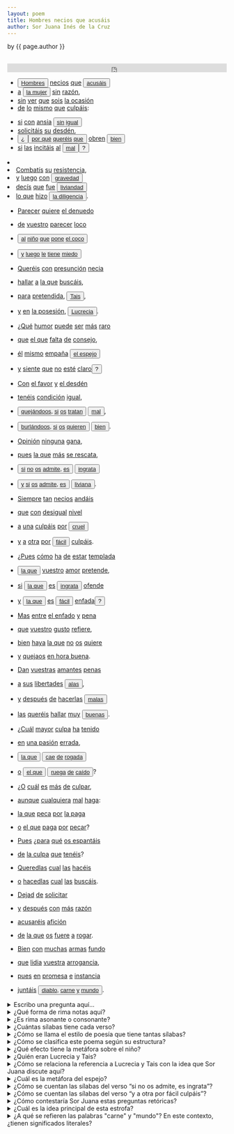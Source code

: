 ```yaml
---
layout: poem
title: Hombres necios que acusáis
author: Sor Juana Inés de la Cruz
---
```


<p class="citation"> by {{ page.author }}</p>
<br/>
<iframe width="100%" height="20" scrolling="no" frameborder="no" src="https://w.soundcloud.com/player/?url=https%3A//api.soundcloud.com/tracks/298502625&amp;color=7dc2e6&amp;auto_play=false&amp;hide_related=false&amp;show_comments=true&amp;show_user=true&amp;show_reposts=false"></iframe>
<br/>

<div class="floating-box"><ul class="poetry">
<li> <button data-balloon-pos="up" data-balloon-length="large" data-balloon='Antítesis: Oposición binaria entre los hombres y las mujeres'><a href="http://www.wordreference.com/es/en/translation.asp?spen=hombre" target="_blank">Hombres</a></button> <a href="http://www.wordreference.com/es/en/translation.asp?spen=necio" target="_blank">necios</a> <a href="http://www.wordreference.com/es/en/translation.asp?spen=que" target="_blank">que</a> <button data-balloon-pos="up" data-balloon-length="large" data-balloon='Apóstrofe: la terminación -áis indica que la poeta les habla a los hombres'><a href="http://www.wordreference.com/es/en/translation.asp?spen=acusar" target="_blank">acusáis</a></button>
</li><li><a href="http://www.wordreference.com/es/en/translation.asp?spen=a" target="_blank">a</a> <button data-balloon-pos="up" data-balloon-length="large" data-balloon='Antítesis: oposición binaria entre los hombres y las mujeres'><a href="http://www.wordreference.com/es/en/translation.asp?spen=mujer" target="_blank">la mujer</a></button> <a href="http://www.wordreference.com/es/en/translation.asp?spen=sin" target="_blank">sin</a> <a href="http://www.wordreference.com/es/en/translation.asp?spen=razón" target="_blank">razón</a>,
</li><li><a href="http://www.wordreference.com/es/en/translation.asp?spen=sin" target="_blank">sin</a> <a href="http://www.wordreference.com/es/en/translation.asp?spen=ver" target="_blank">ver</a> <a href="http://www.wordreference.com/es/en/translation.asp?spen=que" target="_blank">que</a> <a href="http://www.wordreference.com/es/en/translation.asp?spen=ser" target="_blank">sois</a> <a href="http://www.wordreference.com/es/en/translation.asp?spen=ocasión" target="_blank">la ocasión</a>
</li><li><a href="http://www.wordreference.com/es/en/translation.asp?spen=de" target="_blank">de</a> <a href="http://www.wordreference.com/es/en/translation.asp?spen=lo" target="_blank">lo</a> <a href="http://www.wordreference.com/es/en/translation.asp?spen=mismo" target="_blank">mismo</a> <a href="http://www.wordreference.com/es/en/translation.asp?spen=que" target="_blank">que</a> <a href="http://www.wordreference.com/es/en/translation.asp?spen=culpar" target="_blank">culpáis</a>:
</li></ul>

<ul class="poetry"><li><a href="http://www.wordreference.com/es/en/translation.asp?spen=si" target="_blank">si</a> <a href="http://www.wordreference.com/es/en/translation.asp?spen=con" target="_blank">con</a> <a href="http://www.wordreference.com/es/en/translation.asp?spen=ansia" target="_blank">ansia</a> <button data-balloon-pos="up" data-balloon-length="large" data-balloon='Hipérbole: "sin igual" es una comparación exagerada para enfatizar la anisa'><a href="http://www.wordreference.com/es/en/translation.asp?spen=sin" target="_blank">sin</a> <a href="http://www.wordreference.com/es/en/translation.asp?spen=igual" target="_blank">igual</a></button>
</li><li><a href="http://www.wordreference.com/es/en/translation.asp?spen=solicitar" target="_blank">solicitáis</a> <a href="http://www.wordreference.com/es/en/translation.asp?spen=su" target="_blank">su</a> <a href="http://www.wordreference.com/es/en/translation.asp?spen=desdén" target="_blank">desdén</a>,
</li><li><button data-balloon-pos="up" data-balloon-length="large" data-balloon='Pregunta retórica'>¿</button><button data-balloon-pos="up" data-balloon-length="large" data-balloon='Aliteración: repetición del sonido "q"'><a href="http://www.wordreference.com/es/en/translation.asp?spen=por%20qu%C3%A9" target="_blank">por qué</a> <a href="http://www.wordreference.com/es/en/translation.asp?spen=querer" target="_blank">queréis</a> <a href="http://www.wordreference.com/es/en/translation.asp?spen=que" target="_blank">que</a></button> <a href="http://www.wordreference.com/es/en/translation.asp?spen=obrar" target="_blank">obren</a> <button data-balloon-pos="up" data-balloon-length="large" data-balloon='Antítesis: oposición binaria entre bien y mal'><a href="http://www.wordreference.com/es/en/translation.asp?spen=bien" target="_blank">bien</a></button>
</li><li><a href="http://www.wordreference.com/es/en/translation.asp?spen=si" target="_blank">si</a> <a href="http://www.wordreference.com/es/en/translation.asp?spen=las" target="_blank">las</a> <a href="http://www.wordreference.com/es/en/translation.asp?spen=incitar" target="_blank">incitáis</a> <a href="http://www.wordreference.com/es/en/translation.asp?spen=al" target="_blank">al</a> <button data-balloon-pos="up" data-balloon-length="large" data-balloon='Antítesis: oposición binaria entre bien y mal'><a href="http://www.wordreference.com/es/en/translation.asp?spen=mal" target="_blank">mal</a></button><button data-balloon-pos="up" data-balloon-length="large" data-balloon='Pregunta retórica'>?</button>
</div>

<li></li><li><a href="http://www.wordreference.com/es/en/translation.asp?spen=combatir" target="_blank">Combatís</a> <a href="http://www.wordreference.com/es/en/translation.asp?spen=su" target="_blank">su</a> <a href="http://www.wordreference.com/es/en/translation.asp?spen=resistencia" target="_blank">resistencia</a>,
</li><li><a href="http://www.wordreference.com/es/en/translation.asp?spen=y" target="_blank">y</a> <a href="http://www.wordreference.com/es/en/translation.asp?spen=luego" target="_blank">luego</a> <a href="http://www.wordreference.com/es/en/translation.asp?spen=con" target="_blank">con</a> <button data-balloon-pos="up" data-balloon-length="large" data-balloon='Antítesis: oposición binaria entre los conceptos de gravedad y liviandad'><a href="http://www.wordreference.com/es/en/translation.asp?spen=gravedad" target="_blank">gravedad</a></button>
</li><li><a href="http://www.wordreference.com/es/en/translation.asp?spen=decir" target="_blank">decís</a> <a href="http://www.wordreference.com/es/en/translation.asp?spen=que" target="_blank">que</a> <a href="http://www.wordreference.com/es/en/translation.asp?spen=fue" target="_blank">fue</a> <button data-balloon-pos="up" data-balloon-length="large" data-balloon='Antítesis: oposición binaria entre los conceptos de gravedad y liviandad'><a href="http://www.wordreference.com/es/en/translation.asp?spen=liviandad" target="_blank">liviandad</a></button>
</li><li><a href="http://www.wordreference.com/es/en/translation.asp?spen=lo%20que" target="_blank">lo que</a> <a href="http://www.wordreference.com/es/en/translation.asp?spen=hacer" target="_blank">hizo</a> <button data-balloon-pos="up" data-balloon-length="large" data-balloon='Personificación: dice que la diligencia "hizo" algo que en realidad hizo una persona con la diligencia'><a href="http://www.wordreference.com/es/en/translation.asp?spen=diligencia" target="_blank">la diligencia</a></button>.
</li>

- <a href="http://www.wordreference.com/es/en/translation.asp?spen=parecer" target="_blank">Parecer</a> <a href="http://www.wordreference.com/es/en/translation.asp?spen=querer" target="_blank">quiere</a> <a href="http://www.wordreference.com/es/en/translation.asp?spen=denuedo" target="_blank">el denuedo</a>
- <a href="http://www.wordreference.com/es/en/translation.asp?spen=de" target="_blank">de</a> <a href="http://www.wordreference.com/es/en/translation.asp?spen=vuestro" target="_blank">vuestro</a> <a href="http://www.wordreference.com/es/en/translation.asp?spen=parecer" target="_blank">parecer</a> <a href="http://www.wordreference.com/es/en/translation.asp?spen=loco" target="_blank">loco</a>
- <button data-balloon-pos="up" data-balloon-length="large" data-balloon='Metáfora: compara la actitud del hombre a la de un niño que finge ser el coco para asustar a otros, pero después, se asusta a sí mismo'><a href="http://www.wordreference.com/es/en/translation.asp?spen=al" target="_blank">al</a> <a href="http://www.wordreference.com/es/en/translation.asp?spen=niño" target="_blank">niño</a> <a href="http://www.wordreference.com/es/en/translation.asp?spen=que" target="_blank">que</a> <a href="http://www.wordreference.com/es/en/translation.asp?spen=poner" target="_blank">pone</a> <a href="http://www.wordreference.com/es/en/translation.asp?spen=coco" target="_blank">el coco</a></button>
- <button data-balloon-pos="up" data-balloon-length="large" data-balloon='Metáfora: compara la actitud del hombre a la de un niño que finge ser el coco para asustar a otros, pero después, se asusta a sí mismo'><a href="http://www.wordreference.com/es/en/translation.asp?spen=y" target="_blank">y</a> <a href="http://www.wordreference.com/es/en/translation.asp?spen=luego" target="_blank">luego</a> <a href="http://www.wordreference.com/es/en/translation.asp?spen=le" target="_blank">le</a> <a href="http://www.wordreference.com/es/en/translation.asp?spen=tener" target="_blank">tiene</a> <a href="http://www.wordreference.com/es/en/translation.asp?spen=miedo" target="_blank">miedo</a></button>

- <a href="http://www.wordreference.com/es/en/translation.asp?spen=querer" target="_blank">Queréis</a> <a href="http://www.wordreference.com/es/en/translation.asp?spen=con" target="_blank">con</a> <a href="http://www.wordreference.com/es/en/translation.asp?spen=presunción" target="_blank">presunción</a> <a href="http://www.wordreference.com/es/en/translation.asp?spen=necio" target="_blank">necia</a>
- <a href="http://www.wordreference.com/es/en/translation.asp?spen=hallar" target="_blank">hallar</a> <a href="http://www.wordreference.com/es/en/translation.asp?spen=a" target="_blank">a</a> <a href="http://www.wordreference.com/es/en/translation.asp?spen=la%20que" target="_blank">la que</a> <a href="http://www.wordreference.com/es/en/translation.asp?spen=buscar" target="_blank">buscáis</a>,
- <a href="http://www.wordreference.com/es/en/translation.asp?spen=para" target="_blank">para</a> <a href="http://www.wordreference.com/es/en/translation.asp?spen=pretendido" target="_blank">pretendida</a>, <button data-balloon-pos="up" data-balloon-length="large" data-balloon='Antítesis: oposición binaria entre Tais, alguien famosa por ser prostituta, y Lucrecia, alguien famosa por su virtud'><a href="https://en.wikipedia.org/wiki/Tha%C3%AFs" target="_blank">Tais</a></button>,
- <a href="http://www.wordreference.com/es/en/translation.asp?spen=y" target="_blank">y</a> <a href="http://www.wordreference.com/es/en/translation.asp?spen=en" target="_blank">en</a> <a href="http://www.wordreference.com/es/en/translation.asp?spen=posesión" target="_blank">la posesión</a>, <button data-balloon-pos="up" data-balloon-length="large" data-balloon='Antítesis: oposición binaria entre Tais, alguien famosa por ser prostituta, y Lucrecia, alguien famosa por su virtud'><a href="https://en.wikipedia.org/wiki/Lucretia" target="_blank">Lucrecia</a></button>.

- ¿<a href="http://www.wordreference.com/es/en/translation.asp?spen=qué" target="_blank">Qué</a> <a href="http://www.wordreference.com/es/en/translation.asp?spen=humor" target="_blank">humor</a> <a href="http://www.wordreference.com/es/en/translation.asp?spen=poder" target="_blank">puede</a> <a href="http://www.wordreference.com/es/en/translation.asp?spen=ser" target="_blank">ser</a> <a href="http://www.wordreference.com/es/en/translation.asp?spen=más" target="_blank">más</a> <a href="http://www.wordreference.com/es/en/translation.asp?spen=raro" target="_blank">raro</a>
- <a href="http://www.wordreference.com/es/en/translation.asp?spen=que" target="_blank">que</a> <a href="http://www.wordreference.com/es/en/translation.asp?spen=el%20que" target="_blank">el que</a> <a href="http://www.wordreference.com/es/en/translation.asp?spen=faltar" target="_blank">falta</a> <a href="http://www.wordreference.com/es/en/translation.asp?spen=de" target="_blank">de</a> <a href="http://www.wordreference.com/es/en/translation.asp?spen=consejo" target="_blank">consejo</a>,
- <a href="http://www.wordreference.com/es/en/translation.asp?spen=él" target="_blank">él</a> <a href="http://www.wordreference.com/es/en/translation.asp?spen=mismo" target="_blank">mismo</a> <a href="http://www.wordreference.com/es/en/translation.asp?spen=empañar" target="_blank">empaña</a> <button data-balloon-pos="up" data-balloon-length="large" data-balloon='Metáfora: compara el espejo con una mujer; el hombre ensucia el espejo cuando roba la virginidad de la mujer, y después se queja porque el espejo no es claro y la mujer no es pura'><a href="http://www.wordreference.com/es/en/translation.asp?spen=espejo" target="_blank">el espejo</a></button>
- <a href="http://www.wordreference.com/es/en/translation.asp?spen=y" target="_blank">y</a> <a href="http://www.wordreference.com/es/en/translation.asp?spen=siente" target="_blank">siente</a> <a href="http://www.wordreference.com/es/en/translation.asp?spen=que" target="_blank">que</a> <a href="http://www.wordreference.com/es/en/translation.asp?spen=no" target="_blank">no</a> <a href="http://www.wordreference.com/es/en/translation.asp?spen=estar" target="_blank">esté</a> <a href="http://www.wordreference.com/es/en/translation.asp?spen=claro" target="_blank">claro</a><button data-balloon-pos="up" data-balloon-length="large" data-balloon='Pregunta retórica'>?</button>

- <a href="http://www.wordreference.com/es/en/translation.asp?spen=con" target="_blank">Con</a> <a href="http://www.wordreference.com/es/en/translation.asp?spen=favor" target="_blank">el favor</a> <a href="http://www.wordreference.com/es/en/translation.asp?spen=y" target="_blank">y</a> <a href="http://www.wordreference.com/es/en/translation.asp?spen=desdén" target="_blank">el desdén</a>
- <a href="http://www.wordreference.com/es/en/translation.asp?spen=tener" target="_blank">tenéis</a> <a href="http://www.wordreference.com/es/en/translation.asp?spen=condición" target="_blank">condición</a> <a href="http://www.wordreference.com/es/en/translation.asp?spen=igual" target="_blank">igual</a>,
- <button data-balloon-pos="up" data-balloon-length="large" data-balloon='Paralelismo en la estructura de los versos'><a href="http://www.wordreference.com/es/en/translation.asp?spen=quejarse" target="_blank">quejándoos</a>, <a href="http://www.wordreference.com/es/en/translation.asp?spen=si" target="_blank">si</a> <a href="http://www.wordreference.com/es/en/translation.asp?spen=os" target="_blank">os</a> <a href="http://www.wordreference.com/es/en/translation.asp?spen=tratar" target="_blank">tratan</a></button> <button data-balloon-pos="up" data-balloon-length="large" data-balloon='Antítesis: oposición binaria entre bien y mal'><a href="http://www.wordreference.com/es/en/translation.asp?spen=mal" target="_blank">mal</a></button>,
- <button data-balloon-pos="up" data-balloon-length="large" data-balloon='Paralelismo en la estructura de los versos'><a href="http://www.wordreference.com/es/en/translation.asp?spen=burlarse" target="_blank">burlándoos</a>, <a href="http://www.wordreference.com/es/en/translation.asp?spen=si" target="_blank">si</a> <a href="http://www.wordreference.com/es/en/translation.asp?spen=os" target="_blank">os</a> <a href="http://www.wordreference.com/es/en/translation.asp?spen=querer" target="_blank">quieren</a></button> <button data-balloon-pos="up" data-balloon-length="large" data-balloon='Antítesis: oposición binaria entre bien y mal'><a href="http://www.wordreference.com/es/en/translation.asp?spen=bien" target="_blank">bien</a></button>.

- <a href="http://www.wordreference.com/es/en/translation.asp?spen=opinión" target="_blank">Opinión</a> <a href="http://www.wordreference.com/es/en/translation.asp?spen=ninguna" target="_blank">ninguna</a> <a href="http://www.wordreference.com/es/en/translation.asp?spen=gana" target="_blank">gana</a>,
- <a href="http://www.wordreference.com/es/en/translation.asp?spen=pues" target="_blank">pues</a> <a href="http://www.wordreference.com/es/en/translation.asp?spen=la%20que" target="_blank">la que</a> <a href="http://www.wordreference.com/es/en/translation.asp?spen=más" target="_blank">más</a> <a href="http://www.wordreference.com/es/en/translation.asp?spen=rescatar" target="_blank">se rescata</a>,
- <button data-balloon-pos="up" data-balloon-length="large" data-balloon='Paralelismo en la estructura de los versos'><a href="http://www.wordreference.com/es/en/translation.asp?spen=si" target="_blank">si</a> <a href="http://www.wordreference.com/es/en/translation.asp?spen=no" target="_blank">no</a> <a href="http://www.wordreference.com/es/en/translation.asp?spen=os" target="_blank">os</a> <a href="http://www.wordreference.com/es/en/translation.asp?spen=admitir" target="_blank">admite</a>, <a href="http://www.wordreference.com/es/en/translation.asp?spen=ser" target="_blank">es</a></button> <button data-balloon-pos="up" data-balloon-length="large" data-balloon='Antítesis: oposición binaria entre ingrata y liviana'><a href="http://www.wordreference.com/es/en/translation.asp?spen=ingrato" target="_blank">ingrata</a></button>
- <button data-balloon-pos="up" data-balloon-length="large" data-balloon='Paralelismo en la estructura de los versos'><a href="http://www.wordreference.com/es/en/translation.asp?spen=y" target="_blank">y</a> <a href="http://www.wordreference.com/es/en/translation.asp?spen=si" target="_blank">si</a> <a href="http://www.wordreference.com/es/en/translation.asp?spen=os" target="_blank">os</a> <a href="http://www.wordreference.com/es/en/translation.asp?spen=admitir" target="_blank">admite</a>, <a href="http://www.wordreference.com/es/en/translation.asp?spen=ser" target="_blank">es</a></button> <button data-balloon-pos="up" data-balloon-length="large" data-balloon='Antítesis: oposición binaria entre ingrata y liviana'><a href="http://www.wordreference.com/es/en/translation.asp?spen=liviano" target="_blank">liviana</a></button>.

- <a href="http://www.wordreference.com/es/en/translation.asp?spen=siempre" target="_blank">Siempre</a> <a href="http://www.wordreference.com/es/en/translation.asp?spen=tan" target="_blank">tan</a> <a href="http://www.wordreference.com/es/en/translation.asp?spen=necios" target="_blank">necios</a> <a href="http://www.wordreference.com/es/en/translation.asp?spen=andar" target="_blank">andáis</a>
- <a href="http://www.wordreference.com/es/en/translation.asp?spen=que" target="_blank">que</a> <a href="http://www.wordreference.com/es/en/translation.asp?spen=con" target="_blank">con</a> <a href="http://www.wordreference.com/es/en/translation.asp?spen=desigual" target="_blank">desigual</a> <a href="http://www.wordreference.com/es/en/translation.asp?spen=nivel" target="_blank">nivel</a>
- <a href="http://www.wordreference.com/es/en/translation.asp?spen=a" target="_blank">a</a> <a href="http://www.wordreference.com/es/en/translation.asp?spen=una" target="_blank">una</a> <a href="http://www.wordreference.com/es/en/translation.asp?spen=culpar" target="_blank">culpáis</a> <a href="http://www.wordreference.com/es/en/translation.asp?spen=por" target="_blank">por</a> <button data-balloon-pos="up" data-balloon-length="large" data-balloon='Antítesis: oposición binaria entre cruel y fácil'><a href="http://www.wordreference.com/es/en/translation.asp?spen=cruel" target="_blank">cruel</a></button>
- <a href="http://www.wordreference.com/es/en/translation.asp?spen=y" target="_blank">y</a> <a href="http://www.wordreference.com/es/en/translation.asp?spen=a" target="_blank">a</a> <a href="http://www.wordreference.com/es/en/translation.asp?spen=otra" target="_blank">otra</a> <a href="http://www.wordreference.com/es/en/translation.asp?spen=por" target="_blank">por</a> <button data-balloon-pos="up" data-balloon-length="large" data-balloon='Antítesis: oposición binaria entre cruel y fácil'><a href="http://www.wordreference.com/es/en/translation.asp?spen=fácil" target="_blank">fácil</a></button> <a href="http://www.wordreference.com/es/en/translation.asp?spen=culpar" target="_blank">culpáis</a>.

- ¿<a href="http://www.wordreference.com/es/en/translation.asp?spen=pues" target="_blank">Pues</a> <a href="http://www.wordreference.com/es/en/translation.asp?spen=cómo" target="_blank">cómo</a> <a href="http://www.wordreference.com/es/en/translation.asp?spen=haber" target="_blank">ha</a> <a href="http://www.wordreference.com/es/en/translation.asp?spen=de" target="_blank">de</a> <a href="http://www.wordreference.com/es/en/translation.asp?spen=estar" target="_blank">estar</a> <a href="http://www.wordreference.com/es/en/translation.asp?spen=templada" target="_blank">templada</a>
- <button data-balloon-pos="up" data-balloon-length="large" data-balloon='Anáfora: repetición de "la que"'><a href="http://www.wordreference.com/es/en/translation.asp?spen=la%20que" target="_blank">la que</a></button> <a href="http://www.wordreference.com/es/en/translation.asp?spen=vuestro" target="_blank">vuestro</a> <a href="http://www.wordreference.com/es/en/translation.asp?spen=amor" target="_blank">amor</a> <a href="http://www.wordreference.com/es/en/translation.asp?spen=pretender" target="_blank">pretende</a>,
- <a href="http://www.wordreference.com/es/en/translation.asp?spen=si" target="_blank">si</a> <button data-balloon-pos="up" data-balloon-length="large" data-balloon='Anáfora: repetición de "la que"'><a href="http://www.wordreference.com/es/en/translation.asp?spen=la%2oque" target="_blank">la que</a></button> <a href="http://www.wordreference.com/es/en/translation.asp?spen=ser" target="_blank">es</a> <button data-balloon-pos="up" data-balloon-length="large" data-balloon='Antítesis: oposición binaria entre ingrata y fácil'><a href="http://www.wordreference.com/es/en/translation.asp?spen=ingrato" target="_blank">ingrata</a></button> <a href="http://www.wordreference.com/es/en/translation.asp?spen=ofender" target="_blank">ofende</a>
- <a href="http://www.wordreference.com/es/en/translation.asp?spen=y" target="_blank">y</a> <button data-balloon-pos="up" data-balloon-length="large" data-balloon='Anáfora: repetición de "la que"'><a href="http://www.wordreference.com/es/en/translation.asp?spen=la%20que" target="_blank">la que</a></button> <a href="http://www.wordreference.com/es/en/translation.asp?spen=ser" target="_blank">es</a> <button data-balloon-pos="up" data-balloon-length="large" data-balloon='Antítesis: oposición binaria entre ingrata y fácil'><a href="http://www.wordreference.com/es/en/translation.asp?spen=fácil" target="_blank">fácil</a></button> <a href="http://www.wordreference.com/es/en/translation.asp?spen=enfadar" target="_blank">enfada</a><button data-balloon-pos="up" data-balloon-length="large" data-balloon='Pregunta retórica'>?</button>

- <a href="http://www.wordreference.com/es/en/translation.asp?spen=mas" target="_blank">Mas</a> <a href="http://www.wordreference.com/es/en/translation.asp?spen=entre" target="_blank">entre</a> <a href="http://www.wordreference.com/es/en/translation.asp?spen=enfado" target="_blank">el enfado</a> <a href="http://www.wordreference.com/es/en/translation.asp?spen=y" target="_blank">y</a> <a href="http://www.wordreference.com/es/en/translation.asp?spen=pena" target="_blank">pena</a>
- <a href="http://www.wordreference.com/es/en/translation.asp?spen=que" target="_blank">que</a> <a href="http://www.wordreference.com/es/en/translation.asp?spen=vuestro" target="_blank">vuestro</a> <a href="http://www.wordreference.com/es/en/translation.asp?spen=gusto" target="_blank">gusto</a> <a href="http://www.wordreference.com/es/en/translation.asp?spen=referir" target="_blank">refiere</a>,
- <a href="http://www.wordreference.com/es/en/translation.asp?spen=bien" target="_blank">bien</a> <a href="http://www.wordreference.com/es/en/translation.asp?spen=haber" target="_blank">haya</a> <a href="http://www.wordreference.com/es/en/translation.asp?spen=la%20que" target="_blank">la que</a> <a href="http://www.wordreference.com/es/en/translation.asp?spen=no" target="_blank">no</a> <a href="http://www.wordreference.com/es/en/translation.asp?spen=os" target="_blank">os</a> <a href="http://www.wordreference.com/es/en/translation.asp?spen=querer" target="_blank">quiere</a>
- <a href="http://www.wordreference.com/es/en/translation.asp?spen=y" target="_blank">y</a> <a href="http://www.wordreference.com/es/en/translation.asp?spen=quejarse" target="_blank">quejaos</a> <a href="http://www.wordreference.com/es/en/translation.asp?spen=enhorabuena" target="_blank">en hora buena</a>.

- <a href="http://www.wordreference.com/es/en/translation.asp?spen=dar" target="_blank">Dan</a> <a href="http://www.wordreference.com/es/en/translation.asp?spen=vuestro" target="_blank">vuestras</a> <a href="http://www.wordreference.com/es/en/translation.asp?spen=amante" target="_blank">amantes</a> <a href="http://www.wordreference.com/es/en/translation.asp?spen=pena" target="_blank">penas</a>
- <a href="http://www.wordreference.com/es/en/translation.asp?spen=a" target="_blank">a</a> <a href="http://www.wordreference.com/es/en/translation.asp?spen=su" target="_blank">sus</a> <a href="http://www.wordreference.com/es/en/translation.asp?spen=libertad" target="_blank">libertades</a> <button data-balloon-pos="up" data-balloon-length="large" data-balloon='Símbolo: las alas representan la liberación'><a href="http://www.wordreference.com/es/en/translation.asp?spen=ala" target="_blank">alas</a></button>,
- <a href="http://www.wordreference.com/es/en/translation.asp?spen=y" target="_blank">y</a> <a href="http://www.wordreference.com/es/en/translation.asp?spen=después" target="_blank">después</a> <a href="http://www.wordreference.com/es/en/translation.asp?spen=de" target="_blank">de</a> <a href="http://www.wordreference.com/es/en/translation.asp?spen=hacer" target="_blank">hacerlas</a> <button data-balloon-pos="up" data-balloon-length="large" data-balloon='Antítesis: oposición binaria entre buenas y malas'><a href="http://www.wordreference.com/es/en/translation.asp?spen=malo" target="_blank">malas</a></button>
- <a href="http://www.wordreference.com/es/en/translation.asp?spen=las" target="_blank">las</a> <a href="http://www.wordreference.com/es/en/translation.asp?spen=queréis" target="_blank">queréis</a> <a href="http://www.wordreference.com/es/en/translation.asp?spen=hallar" target="_blank">hallar</a> <a href="http://www.wordreference.com/es/en/translation.asp?spen=muy" target="_blank">muy</a> <button data-balloon-pos="up" data-balloon-length="large" data-balloon='Antítesis: oposición binaria entre buenas y malas'><a href="http://www.wordreference.com/es/en/translation.asp?spen=bueno" target="_blank">buenas</a></button>.

- ¿<a href="http://www.wordreference.com/es/en/translation.asp?spen=cuál" target="_blank">Cuál</a> <a href="http://www.wordreference.com/es/en/translation.asp?spen=mayor" target="_blank">mayor</a> <a href="http://www.wordreference.com/es/en/translation.asp?spen=culpa" target="_blank">culpa</a> <a href="http://www.wordreference.com/es/en/translation.asp?spen=haber" target="_blank">ha</a> <a href="http://www.wordreference.com/es/en/translation.asp?spen=tenido" target="_blank">tenido</a>
- <a href="http://www.wordreference.com/es/en/translation.asp?spen=en" target="_blank">en</a> <a href="http://www.wordreference.com/es/en/translation.asp?spen=pasión" target="_blank">una pasión</a> <a href="http://www.wordreference.com/es/en/translation.asp?spen=errado" target="_blank">errada</a>,
- <button data-balloon-pos="up" data-balloon-length="large" data-balloon='Antítesis: oposición binaria entre los roles de la mujer y el hombre'><a href="http://www.wordreference.com/es/en/translation.asp?spen=la%20que" target="_blank">la que</a></button> <button data-balloon-pos="up" data-balloon-length="large" data-balloon='Retruécano: inversión de caer y rogar'><a href="http://www.wordreference.com/es/en/translation.asp?spen=caer" target="_blank">cae</a> <a href="http://www.wordreference.com/es/en/translation.asp?spen=de" target="_blank">de</a> <a href="http://www.wordreference.com/es/en/translation.asp?spen=rogado" target="_blank">rogada</a></button>
- <a href="http://www.wordreference.com/es/en/translation.asp?spen=o" target="_blank">o</a> <button data-balloon-pos="up" data-balloon-length="large" data-balloon='Retruécano: inversión de caer y rogar Antítesis: oposición binaria entre los roles de la mujer y el hombre'><a href="http://www.wordreference.com/es/en/translation.asp?spen=el%20que" target="_blank">el que</a></button> <button data-balloon-pos="up" data-balloon-length="large" data-balloon='Retruécano: inversión de caer y rogar'><a href="http://www.wordreference.com/es/en/translation.asp?spen=rogar" target="_blank">ruega</a> <a href="http://www.wordreference.com/es/en/translation.asp?spen=de" target="_blank">de</a> <a href="http://www.wordreference.com/es/en/translation.asp?spen=caer" target="_blank">caído</a></button>?

- ¿<a href="http://www.wordreference.com/es/en/translation.asp?spen=o" target="_blank">O</a> <a href="http://www.wordreference.com/es/en/translation.asp?spen=cuál" target="_blank">cuál</a> <a href="http://www.wordreference.com/es/en/translation.asp?spen=ser" target="_blank">es</a> <a href="http://www.wordreference.com/es/en/translation.asp?spen=más" target="_blank">más</a> <a href="http://www.wordreference.com/es/en/translation.asp?spen=de" target="_blank">de</a> <a href="http://www.wordreference.com/es/en/translation.asp?spen=culpar" target="_blank">culpar</a>,
- <a href="http://www.wordreference.com/es/en/translation.asp?spen=aunque" target="_blank">aunque</a> <a href="http://www.wordreference.com/es/en/translation.asp?spen=cualquiera" target="_blank">cualquiera</a> <a href="http://www.wordreference.com/es/en/translation.asp?spen=mal" target="_blank">mal</a> <a href="http://www.wordreference.com/es/en/translation.asp?spen=haga" target="_blank">haga</a>:
- <a href="http://www.wordreference.com/es/en/translation.asp?spen=la%20que" target="_blank">la que</a> <a href="http://www.wordreference.com/es/en/translation.asp?spen=pecar" target="_blank">peca</a> <a href="http://www.wordreference.com/es/en/translation.asp?spen=por" target="_blank">por</a> <a href="http://www.wordreference.com/es/en/translation.asp?spen=paga" target="_blank">la paga</a>
- <a href="http://www.wordreference.com/es/en/translation.asp?spen=o" target="_blank">o</a> <a href="http://www.wordreference.com/es/en/translation.asp?spen=el%20que" target="_blank">el que</a> <a href="http://www.wordreference.com/es/en/translation.asp?spen=pagar" target="_blank">paga</a> <a href="http://www.wordreference.com/es/en/translation.asp?spen=por" target="_blank">por</a> <a href="http://www.wordreference.com/es/en/translation.asp?spen=pecar" target="_blank">pecar</a>?

- <a href="http://www.wordreference.com/es/en/translation.asp?spen=pues" target="_blank">Pues</a> ¿<a href="http://www.wordreference.com/es/en/translation.asp?spen=para" target="_blank">para</a> <a href="http://www.wordreference.com/es/en/translation.asp?spen=qué" target="_blank">qué</a> <a href="http://www.wordreference.com/es/en/translation.asp?spen=espantarse" target="_blank">os espantáis</a>
- <a href="http://www.wordreference.com/es/en/translation.asp?spen=de" target="_blank">de</a> <a href="http://www.wordreference.com/es/en/translation.asp?spen=culpa" target="_blank">la culpa</a> <a href="http://www.wordreference.com/es/en/translation.asp?spen=que" target="_blank">que</a> <a href="http://www.wordreference.com/es/en/translation.asp?spen=tener" target="_blank">tenéis</a>?
- <a href="http://www.wordreference.com/es/en/translation.asp?spen=querer" target="_blank">Queredlas</a> <a href="http://www.wordreference.com/es/en/translation.asp?spen=cual" target="_blank">cual</a> <a href="http://www.wordreference.com/es/en/translation.asp?spen=las" target="_blank">las</a> <a href="http://www.wordreference.com/es/en/translation.asp?spen=hacer" target="_blank">hacéis</a>
- <a href="http://www.wordreference.com/es/en/translation.asp?spen=o" target="_blank">o</a> <a href="http://www.wordreference.com/es/en/translation.asp?spen=hacer" target="_blank">hacedlas</a> <a href="http://www.wordreference.com/es/en/translation.asp?spen=cual" target="_blank">cual</a> <a href="http://www.wordreference.com/es/en/translation.asp?spen=las" target="_blank">las</a> <a href="http://www.wordreference.com/es/en/translation.asp?spen=buscar" target="_blank">buscáis</a>.

- <a href="http://www.wordreference.com/es/en/translation.asp?spen=dejar" target="_blank">Dejad</a> <a href="http://www.wordreference.com/es/en/translation.asp?spen=de" target="_blank">de</a> <a href="http://www.wordreference.com/es/en/translation.asp?spen=solicitar" target="_blank">solicitar</a>
- <a href="http://www.wordreference.com/es/en/translation.asp?spen=y" target="_blank">y</a> <a href="http://www.wordreference.com/es/en/translation.asp?spen=después" target="_blank">después</a> <a href="http://www.wordreference.com/es/en/translation.asp?spen=con" target="_blank">con</a> <a href="http://www.wordreference.com/es/en/translation.asp?spen=más" target="_blank">más</a> <a href="http://www.wordreference.com/es/en/translation.asp?spen=razón" target="_blank">razón</a>
- <a href="http://www.wordreference.com/es/en/translation.asp?spen=acusar" target="_blank">acusaréis</a> <a href="http://www.wordreference.com/es/en/translation.asp?spen=afición" target="_blank">afición</a>
- <a href="http://www.wordreference.com/es/en/translation.asp?spen=de" target="_blank">de</a> <a href="http://www.wordreference.com/es/en/translation.asp?spen=la%20que" target="_blank">la que</a> <a href="http://www.wordreference.com/es/en/translation.asp?spen=os" target="_blank">os</a> <a href="http://www.wordreference.com/es/en/translation.asp?spen=ser" target="_blank">fuere</a> <a href="http://www.wordreference.com/es/en/translation.asp?spen=a" target="_blank">a</a> <a href="http://www.wordreference.com/es/en/translation.asp?spen=rogar" target="_blank">rogar</a>.

- <a href="http://www.wordreference.com/es/en/translation.asp?spen=bien" target="_blank">Bien</a> <a href="http://www.wordreference.com/es/en/translation.asp?spen=con" target="_blank">con</a> <a href="http://www.wordreference.com/es/en/translation.asp?spen=muchas" target="_blank">muchas</a> <a href="http://www.wordreference.com/es/en/translation.asp?spen=arma" target="_blank">armas</a> <a href="http://www.wordreference.com/es/en/translation.asp?spen=fundar" target="_blank">fundo</a>
- <a href="http://www.wordreference.com/es/en/translation.asp?spen=que" target="_blank">que</a> <a href="http://www.wordreference.com/es/en/translation.asp?spen=lidio" target="_blank">lidia</a> <a href="http://www.wordreference.com/es/en/translation.asp?spen=vuestro" target="_blank">vuestra</a> <a href="http://www.wordreference.com/es/en/translation.asp?spen=arrogancia" target="_blank">arrogancia</a>,
- <a href="http://www.wordreference.com/es/en/translation.asp?spen=pues" target="_blank">pues</a> <a href="http://www.wordreference.com/es/en/translation.asp?spen=en" target="_blank">en</a> <a href="http://www.wordreference.com/es/en/translation.asp?spen=promesa" target="_blank">promesa</a> <a href="http://www.wordreference.com/es/en/translation.asp?spen=e" target="_blank">e</a> <a href="http://www.wordreference.com/es/en/translation.asp?spen=instancia" target="_blank">instancia</a>
- <a href="http://www.wordreference.com/es/en/translation.asp?spen=juntar" target="_blank">juntáis</a> <button data-balloon-pos="up" data-balloon-length="large" data-balloon='Símbolos de una falta de espiritualidad'><a href="http://www.wordreference.com/es/en/translation.asp?spen=diablo" target="_blank">diablo</a>, <a href="http://www.wordreference.com/es/en/translation.asp?spen=carne" target="_blank">carne</a> <a href="http://www.wordreference.com/es/en/translation.asp?spen=y" target="_blank">y</a> <a href="http://www.wordreference.com/es/en/translation.asp?spen=mundo" target="_blank">mundo</a></button>.




<div class="floating-box">
<details>
<summary>Escribo una pregunta aquí...</summary>
 ¡¡Y escribo la respuesta aquí!!
</details>

<details>
<summary>¿Qué forma de rima notas aquí?</summary>
 abba
</details>

<details>
<summary>¿Es rima asonante o consonante?</summary>
 Consonante
</details>

<details>
<summary>¿Cuántas sílabas tiene cada verso?</summary>
 8
</details>

<details>
<summary>¿Cómo se llama el estilo de poesía que tiene tantas sílabas?</summary>
 Arte menor
</details>

<details>
<summary>¿Cómo se clasifica este poema según su estructura?</summary>
 Redondilla
</details>

<details>
<summary>¿Qué efecto tiene la metáfora sobre el niño?</summary>
 La comparación del hombre con un niño mina al hombre, implicando que sus acciones son infantiles, sin la razón y comprensión de un adulto
</details>

<details>
<summary>¿Quién eran Lucrecia y Tais?</summary>
 Lucrecia es famosa por su virtud. Fue violada y se suicidó para preservar su honor. Tais es famosa por ser una prostituta griega.
</details>

<details>
<summary>¿Cómo se relaciona la referencia a Lucrecia y Tais con la idea que Sor Juana discute aquí?</summary>
 Los hombres quieren que las mujeres sean coo Tais para pasarlo bien, pero después se quejan cuando las mujeres no tienen la virtud de Lucrecia.
</details>

<details>
<summary>¿Cuál es la metáfora del espejo?</summary>
 El que causa el problema se queja de ello después.
</details>

<details>
<summary>¿Cómo se cuentan las sílabas del verso “si no os admite, es ingrata”?</summary>
 Con dos sinalefas <br/>
 Si / no os / ad / mi / te es / in / gra / ta (8)
</details>

<details>
<summary>¿Cómo se cuentan las sílabas del verso “y a otra por fácil culpáis”?</summary>
 Es un verso agudo con una sinalefa <br/>
 "Y a o / tra / por / fá / cil / cul / páis" (7 + 1 = 8)
</details>

<details>
<summary>¿Cómo contestaría Sor Juana estas preguntas retóricas?</summary>
 El hombre tiene más culpa: el que ruega de caído y el que paga por pecar.
</details>

<details>
<summary>¿Cuál es la idea principal de esta estrofa?</summary>
 En un tono burlón, Sor Juana dice que los hombres podrían criticar a las mujeres más justamente por sus acciones si dejaran de perseguirlas.
</details>

<details>
<summary>¿A qué se refieren las palabras "carne" y "mundo"? En este contexto, ¿tienen significados literales?</summary>
 "Carne" se refiere al cuerpo humano y los deseos corporales <br/>
 "Mundo" se refiere a lo material y los deseos terrenales
</details>
</div>